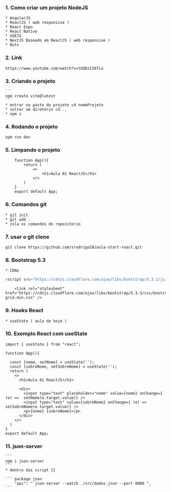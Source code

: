 ### 1. Como criar um projeto NodeJS
    * AngularJS
    * ReactJS ( web responsive )
    * React Expo
    * React Native
    * VUEJS
    * NextJS Baseado em ReactJS ( web responsive )
    * Nutx

### 2. Link
    https://www.youtube.com/watch?v=tUQDzI26TLo

### 3. Criando o projeto
    ```
    npm create vite@latest
    ```
    * entrar na pasta do projeto cd nomeProjeto
    * voltar um diretório cd ..
    * npm i

### 4. Rodando o projeto
    npm run dev

### 5. Limpando o projeto
```
    function App(){
        return (
            <>
                <h1>Aula 01 ReactJS</h1>
            </>
        )
    }
    export default App;
```

### 6. Comandos git
    * git init
    * git add .
    * cola os comandos do repositorio

### 7. usar o git clone
    git clone https://github.com/srodrigo28/aula-start-react.git

### 8. Bootstrap 5.3
    * CDNs
``` Javascript Bootstrap
<script src="https://cdnjs.cloudflare.com/ajax/libs/bootstrap/5.3.3/js/bootstrap.min.js" ></script>
```

``` Bootstrap CSS   
    <link rel="stylesheet" href="https://cdnjs.cloudflare.com/ajax/libs/bootstrap/5.3.3/css/bootstrap-grid.min.css" />
```

### 9. Hooks React
    * useState ( aula de hoje )

### 10. Exemplo React com useState
```
import { useState } from "react";

function App(){

  const [nome, setNome] = useState('');
  const [sobreNome, setSobreNome] = useState('');
  return (
    <>
      <h1>Aula 01 ReactJS</h1>

      <div>
        <input type="text" placeholder="nome" value={nome} onChange={ (e) =>  setNome(e.target.value)} />
        <input type="text" value={sobreNome} onChange={ (e) =>  setSobreNome(e.target.value)} />
        <p>{nome} {sobreNome}</p>
      </div>
    </>
  )
}
export default App;
```

### 11. json-server
    ```
    npm i json-server
    ```
    * dentro das script {}

    ``` package json
        "api": " json-server --watch ./src/dados.json --port 8080 ",
    ```